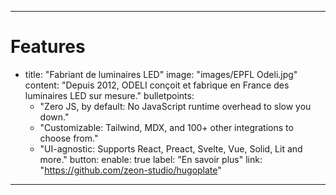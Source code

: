 ---
# Features
  - title: "Fabriant de luminaires LED"
    image: "images/EPFL Odeli.jpg"
    content: "Depuis 2012, ODELI conçoit et fabrique en France des luminaires LED sur mesure."
    bulletpoints:
      - "Zero JS, by default: No JavaScript runtime overhead to slow you down."
      - "Customizable: Tailwind, MDX, and 100+ other integrations to choose from."
      - "UI-agnostic: Supports React, Preact, Svelte, Vue, Solid, Lit and more."
    button:
      enable: true
      label: "En savoir plus"
      link: "https://github.com/zeon-studio/hugoplate"
---